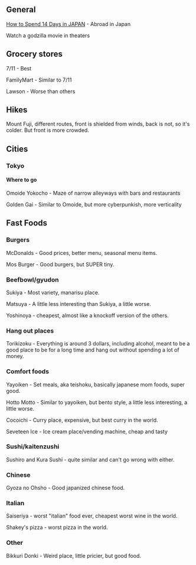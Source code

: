 
## General

[How to Spend 14 Days in JAPAN](https://www.youtube.com/watch?v=DBVAAnq1dHo) - Abroad in Japan

Watch a godzilla movie in theaters

## Grocery stores

7/11 - Best

FamilyMart - Similar to 7/11 

Lawson - Worse than others

## Hikes

Mount Fuji, different routes, front is shielded from winds, back is not, so it's colder. But front is more crowded.

## Cities

### Tokyo

#### Where to go

Omoide Yokocho - Maze of narrow alleyways with bars and restaurants

Golden Gai - Similar to Omoide, but more cyberpunkish, more verticality

## Fast Foods

### Burgers

McDonalds - Good prices, better menu, seasonal menu items.

Mos Burger - Good burgers, but SUPER tiny.

### Beefbowl/gyudon

Sukiya - Most variety, manarisu place.

Matsuya - A little less interesting than Sukiya, a little worse.

Yoshinoya - cheapest, almost like a knockoff version of the others.

### Hang out places

Torikizoku - Everything is around 3 dollars, including alcohol, meant to be a good place to be for a long time and hang out without spending a lot of money.

### Comfort foods

Yayoiken - Set meals, aka teishoku, basically japanese mom foods, super good.

Hotto Motto - Similar to yayoiken, but bento style, a little less interesting, a little worse.

Cocoichi - Curry place, expensive, but best curry in the world.

Seveteen Ice - Ice cream place/vending machine, cheap and tasty

### Sushi/kaitenzushi

Sushiro and Kura Sushi - quite similar and can't go wrong with either.

### Chinese

Gyoza no Ohsho - Good japanized chinese food.

### Italian

Saiseriya - worst "italian" food ever, cheapest worst wine in the world.

Shakey's pizza - worst pizza in the world.

### Other

Bikkuri Donki - Weird place, little pricier, but good food.

